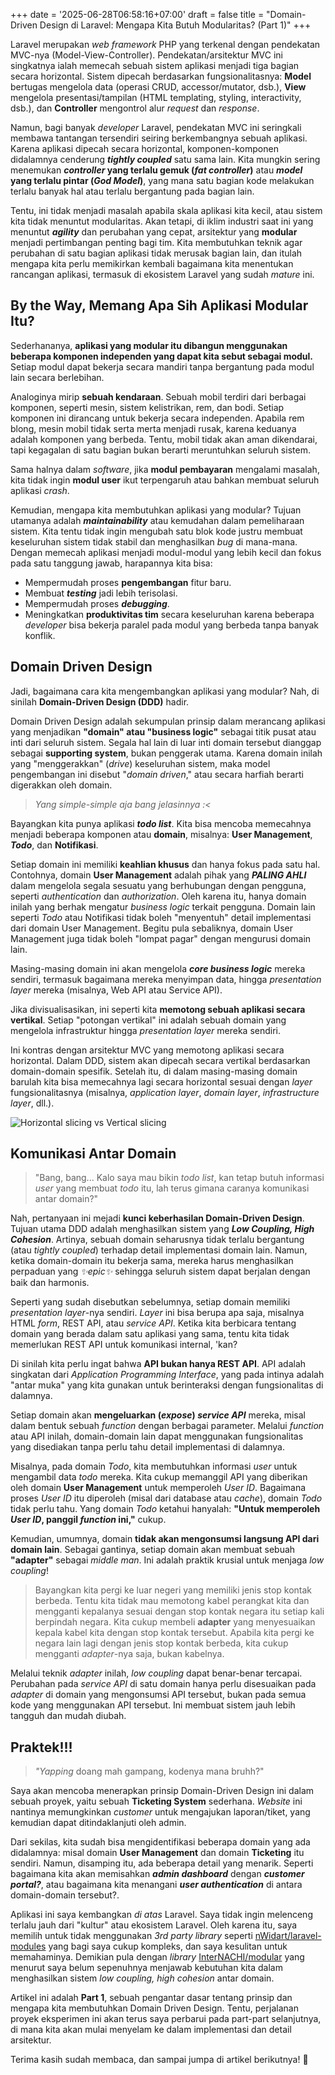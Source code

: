 +++
date = '2025-06-28T06:58:16+07:00'
draft = false
title = "Domain-Driven Design di Laravel: Mengapa Kita Butuh Modularitas? (Part 1)"
+++

Laravel merupakan _web framework_ PHP yang terkenal dengan pendekatan MVC-nya (Model-View-Controller).
Pendekatan/arsitektur MVC ini singkatnya ialah memecah sebuah sistem aplikasi menjadi tiga bagian secara horizontal.
Sistem dipecah berdasarkan fungsionalitasnya: **Model** bertugas mengelola data (operasi CRUD, accessor/mutator, dsb.),
**View** mengelola presentasi/tampilan (HTML templating, styling, interactivity, dsb.),
dan **Controller** mengontrol alur _request_ dan _response_.

Namun, bagi banyak _developer_ Laravel, pendekatan MVC ini seringkali membawa tantangan tersendiri seiring berkembangnya sebuah aplikasi.
Karena aplikasi dipecah secara horizontal, komponen-komponen didalamnya cenderung **_tightly coupled_** satu sama lain.
Kita mungkin sering menemukan **_controller_ yang terlalu gemuk (_fat controller_)** atau **_model_ yang terlalu pintar (_God Model_)**,
yang mana satu bagian kode melakukan terlalu banyak hal atau terlalu bergantung pada bagian lain.

Tentu, ini tidak menjadi masalah apabila skala aplikasi kita kecil, atau sistem kita tidak menuntut modularitas.
Akan tetapi, di iklim industri saat ini yang menuntut **_agility_** dan perubahan yang cepat,
arsitektur yang **modular** menjadi pertimbangan penting bagi tim.
Kita membutuhkan teknik agar perubahan di satu bagian aplikasi tidak merusak bagian lain,
dan itulah mengapa kita perlu memikirkan kembali bagaimana kita menentukan rancangan aplikasi, termasuk di ekosistem Laravel yang sudah _mature_ ini.


## By the Way, Memang Apa Sih Aplikasi Modular Itu?

Sederhananya, **aplikasi yang modular itu dibangun menggunakan beberapa komponen independen yang dapat kita sebut sebagai modul.**
Setiap modul dapat bekerja secara mandiri tanpa bergantung pada modul lain secara berlebihan.

Analoginya mirip **sebuah kendaraan**. Sebuah mobil terdiri dari berbagai komponen, seperti mesin, sistem kelistrikan, rem, dan bodi.
Setiap komponen ini dirancang untuk bekerja secara independen. Apabila rem blong, mesin mobil tidak serta merta menjadi rusak,
karena keduanya adalah komponen yang berbeda. Tentu, mobil tidak akan aman dikendarai, tapi kegagalan di satu bagian
bukan berarti meruntuhkan seluruh sistem.

Sama halnya dalam _software_, jika **modul pembayaran** mengalami masalah, kita tidak ingin **modul user**
ikut terpengaruh atau bahkan membuat seluruh aplikasi _crash_.

Kemudian, mengapa kita membutuhkan aplikasi yang modular? Tujuan utamanya adalah **_maintainability_** atau kemudahan dalam pemeliharaan sistem.
Kita tentu tidak ingin mengubah satu blok kode justru membuat keseluruhan sistem tidak stabil dan menghasilkan _bug_ di mana-mana.
Dengan memecah aplikasi menjadi modul-modul yang lebih kecil dan fokus pada satu tanggung jawab, harapannya kita bisa:
* Mempermudah proses **pengembangan** fitur baru.
* Membuat **_testing_** jadi lebih terisolasi.
* Mempermudah proses **_debugging_**.
* Meningkatkan **produktivitas tim** secara keseluruhan karena beberapa _developer_ bisa bekerja paralel pada modul yang berbeda tanpa banyak konflik.


## Domain Driven Design

Jadi, bagaimana cara kita mengembangkan aplikasi yang modular? Nah, di sinilah **Domain-Driven Design (DDD)** hadir.

Domain Driven Design adalah sekumpulan prinsip dalam merancang aplikasi yang menjadikan **"domain" atau "business logic"** sebagai titik pusat
atau inti dari seluruh sistem. Segala hal lain di luar inti domain tersebut dianggap sebagai **supporting system**, bukan penggerak utama.
Karena domain inilah yang "menggerakkan" (_drive_) keseluruhan sistem, maka model pengembangan ini disebut "_domain driven_,"
atau secara harfiah berarti digerakkan oleh domain.

> _Yang simple-simple aja bang jelasinnya :<_

Bayangkan kita punya aplikasi **_todo list_**. Kita bisa mencoba memecahnya menjadi beberapa komponen atau **domain**,
misalnya: **User Management**, **_Todo_**, dan **Notifikasi**.

Setiap domain ini memiliki **keahlian khusus** dan hanya fokus pada satu hal. Contohnya, domain **User Management**
adalah pihak yang _**PALING AHLI**_ dalam mengelola segala sesuatu yang berhubungan dengan pengguna, seperti _authentication_ dan _authorization_.
Oleh karena itu, hanya domain inilah yang berhak mengatur _business logic_ terkait pengguna.
Domain lain seperti _Todo_ atau Notifikasi tidak boleh "menyentuh" detail implementasi dari domain User Management.
Begitu pula sebaliknya, domain User Management juga tidak boleh "lompat pagar" dengan mengurusi domain lain.

Masing-masing domain ini akan mengelola **_core business logic_** mereka sendiri, termasuk bagaimana mereka menyimpan data,
hingga _presentation layer_ mereka (misalnya, Web API atau Service API).

Jika divisualisasikan, ini seperti kita **memotong sebuah aplikasi secara vertikal**.
Setiap "potongan vertikal" ini adalah sebuah domain yang mengelola infrastruktur hingga _presentation layer_ mereka sendiri.

Ini kontras dengan arsitektur MVC yang memotong aplikasi secara horizontal.
Dalam DDD, sistem akan dipecah secara vertikal berdasarkan domain-domain spesifik.
Setelah itu, di dalam masing-masing domain barulah kita bisa memecahnya lagi secara horizontal
sesuai dengan _layer_ fungsionalitasnya (misalnya, _application layer_, _domain layer_, _infrastructure layer_, dll.).

![Horizontal slicing vs Vertical slicing](/blog/images/horizontal-vs-vertical-slicing.svg)


## Komunikasi Antar Domain

> "Bang, bang... Kalo saya mau bikin _todo list_, kan tetap butuh informasi _user_ yang membuat _todo_ itu,
> lah terus gimana caranya komunikasi antar domain?"

Nah, pertanyaan ini mejadi **kunci keberhasilan Domain-Driven Design**.
Tujuan utama DDD adalah menghasilkan sistem yang **_Low Coupling, High Cohesion_**.
Artinya, sebuah domain seharusnya tidak terlalu bergantung (atau _tightly coupled_) terhadap detail implementasi domain lain.
Namun, ketika domain-domain itu bekerja sama, mereka harus menghasilkan perpaduan yang _✨epic✨_
sehingga seluruh sistem dapat berjalan dengan baik dan harmonis.

Seperti yang sudah disebutkan sebelumnya, setiap domain memiliki _presentation layer_-nya sendiri.
_Layer_ ini bisa berupa apa saja, misalnya HTML _form_, REST API, atau _service API_.
Ketika kita berbicara tentang domain yang berada dalam satu aplikasi yang sama,
tentu kita tidak memerlukan REST API untuk komunikasi internal, 'kan?  

Di sinilah kita perlu ingat bahwa **API bukan hanya REST API**. API adalah singkatan dari _Application Programming Interface_,
yang pada intinya adalah "antar muka" yang kita gunakan untuk berinteraksi dengan fungsionalitas di dalamnya.

Setiap domain akan **mengeluarkan (_expose_) _service API_** mereka, misal dalam bentuk sebuah _function_ dengan berbagai parameter.
Melalui _function_ atau API inilah, domain-domain lain dapat menggunakan fungsionalitas yang disediakan
tanpa perlu tahu detail implementasi di dalamnya.

Misalnya, pada domain _Todo_, kita membutuhkan informasi _user_ untuk mengambil data _todo_ mereka.
Kita cukup memanggil API yang diberikan oleh domain **User Management** untuk memperoleh _User ID_.
Bagaimana proses _User ID_ itu diperoleh (misal dari database atau _cache_), domain _Todo_ tidak perlu tahu.
Yang domain _Todo_ ketahui hanyalah: **"Untuk memperoleh _User ID_, panggil _function_ ini,"** cukup.

Kemudian, umumnya, domain **tidak akan mengonsumsi langsung API dari domain lain**.
Sebagai gantinya, setiap domain akan membuat sebuah **"adapter"** sebagai _middle man_.
Ini adalah praktik krusial untuk menjaga _low coupling_!

> Bayangkan kita pergi ke luar negeri yang memiliki jenis stop kontak berbeda.
> Tentu kita tidak mau memotong kabel perangkat kita dan mengganti kepalanya sesuai dengan stop kontak negara itu setiap kali berpindah negara.
> Kita cukup membeli **adapter** yang menyesuaikan kepala kabel kita dengan stop kontak tersebut.
> Apabila kita pergi ke negara lain lagi dengan jenis stop kontak berbeda, kita cukup mengganti _adapter_-nya saja, bukan kabelnya.

Melalui teknik _adapter_ inilah, _low coupling_ dapat benar-benar tercapai. Perubahan pada _service API_ di satu domain
hanya perlu disesuaikan pada _adapter_ di domain yang mengonsumsi API tersebut, bukan pada semua kode yang menggunakan API tersebut.
Ini membuat sistem jauh lebih tangguh dan mudah diubah.


## Praktek!!!

> _"Yapping_ doang mah gampang, kodenya mana bruhh?"

Saya akan mencoba menerapkan prinsip Domain-Driven Design ini dalam sebuah proyek, yaitu sebuah **Ticketing System** sederhana.
_Website_ ini nantinya memungkinkan _customer_ untuk mengajukan laporan/tiket, yang kemudian dapat ditindaklanjuti oleh admin.

Dari sekilas, kita sudah bisa mengidentifikasi beberapa domain yang ada didalamnya: misal domain **User Management** dan 
domain **Ticketing** itu sendiri. Namun, disamping itu, ada beberapa detail yang menarik.
Seperti bagaimana kita akan memisahkan **_admin dashboard_** dengan **_customer portal?_**,
atau bagaimana kita menangani **_user authentication_** di antara domain-domain tersebut?.

Aplikasi ini saya kembangkan _di atas_ Laravel. Saya tidak ingin melenceng terlalu jauh dari "kultur" atau ekosistem Laravel.
Oleh karena itu, saya memilih untuk tidak menggunakan _3rd party library_ 
seperti [nWidart/laravel-modules](https://github.com/nWidart/laravel-modules) yang bagi saya cukup kompleks, dan saya kesulitan untuk memahaminya. 
Demikian pula dengan _library_ [InterNACHI/modular](https://github.com/InterNACHI/modular) yang menurut saya
belum sepenuhnya menjawab kebutuhan kita dalam menghasilkan sistem _low coupling, high cohesion_ antar domain.

Artikel ini adalah **Part 1**, sebuah pengantar dasar tentang prinsip dan mengapa kita membutuhkan Domain Driven Design.
Tentu, perjalanan proyek eksperimen ini akan terus saya perbarui pada part-part selanjutnya,
di mana kita akan mulai menyelam ke dalam implementasi dan detail arsitektur.

Terima kasih sudah membaca, dan sampai jumpa di artikel berikutnya! 👋

